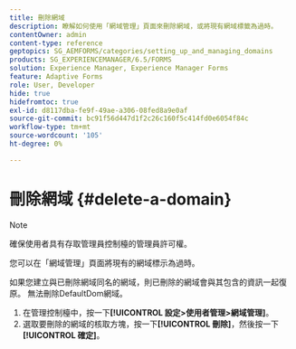 ```yaml
---
title: 刪除網域
description: 瞭解如何使用「網域管理」頁面來刪除網域，或將現有網域標籤為過時。
contentOwner: admin
content-type: reference
geptopics: SG_AEMFORMS/categories/setting_up_and_managing_domains
products: SG_EXPERIENCEMANAGER/6.5/FORMS
solution: Experience Manager, Experience Manager Forms
feature: Adaptive Forms
role: User, Developer
hide: true
hidefromtoc: true
exl-id: d8117dba-fe9f-49ae-a306-08fed8a9e0af
source-git-commit: bc91f56d447d1f2c26c160f5c414fd0e6054f84c
workflow-type: tm+mt
source-wordcount: '105'
ht-degree: 0%

---
```


# 刪除網域 {#delete-a-domain}

>[!NOTE]
> 
> 確保使用者具有存取管理員控制檯的管理員許可權。

您可以在「網域管理」頁面將現有的網域標示為過時。

如果您建立與已刪除網域同名的網域，則已刪除的網域會與其包含的資訊一起復原。 無法刪除DefaultDom網域。

1. 在管理控制檯中，按一下&#x200B;**[!UICONTROL 設定>使用者管理>網域管理]**。
1. 選取要刪除的網域的核取方塊，按一下&#x200B;**[!UICONTROL 刪除]**，然後按一下&#x200B;**[!UICONTROL 確定]**。
